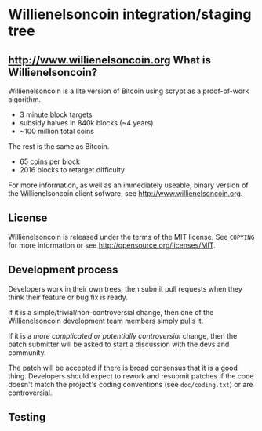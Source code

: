 Willienelsoncoin integration/staging tree
================================

http://www.willienelsoncoin.org
What is Willienelsoncoin?
----------------

Willienelsoncoin is a lite version of Bitcoin using scrypt as a proof-of-work algorithm.
 - 3 minute block targets
 - subsidy halves in 840k blocks (~4 years)
 - ~100 million total coins

The rest is the same as Bitcoin.
 - 65 coins per block
 - 2016 blocks to retarget difficulty

For more information, as well as an immediately useable, binary version of
the Willienelsoncoin client sofware, see http://www.willienelsoncoin.org.

License
-------

Willienelsoncoin is released under the terms of the MIT license. See `COPYING` for more
information or see http://opensource.org/licenses/MIT.

Development process
-------------------

Developers work in their own trees, then submit pull requests when they think
their feature or bug fix is ready.

If it is a simple/trivial/non-controversial change, then one of the Willienelsoncoin
development team members simply pulls it.

If it is a *more complicated or potentially controversial* change, then the patch
submitter will be asked to start a discussion with the devs and community.

The patch will be accepted if there is broad consensus that it is a good thing.
Developers should expect to rework and resubmit patches if the code doesn't
match the project's coding conventions (see `doc/coding.txt`) or are
controversial.


Testing
-------

